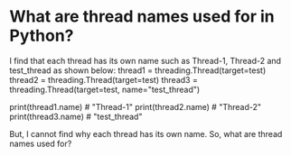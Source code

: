 
# What are thread names used for in Python?

I find that each thread has its own name such as Thread-1, Thread-2 and test_thread as shown below:
thread1 = threading.Thread(target=test)
thread2 = threading.Thread(target=test)
thread3 = threading.Thread(target=test, name="test_thread")

print(thread1.name) # "Thread-1"
print(thread2.name) # "Thread-2"
print(thread3.name) # "test_thread"

But, I cannot find why each thread has its own name.
So, what are thread names used for?

        